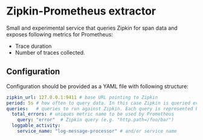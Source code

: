 # Zipkin-Prometheus extractor
Small and experimental service that queries Zipkin for span data and exposes following metrics for Prometheus:
- Trace duration
- Number of traces collected.

## Configuration
Configuration should be provided as a YAML file with following structure:
```yaml
zipkin_url: 127.0.0.1:9411 # base URL pointing to Zipkin
period: 5s # how often to query data. In this case Zipkin is queried every 5 seconds
queries:   # queries to run against Zipkin. Each query is represented by:
  total_errors: # uniques metric name to be used by Prometheus
    query: "error"  # Zipkin query (e.g. "http.path=/foo/bar")
  loggable_activity:
    service_name: "log-message-processor" # and/or service name
```